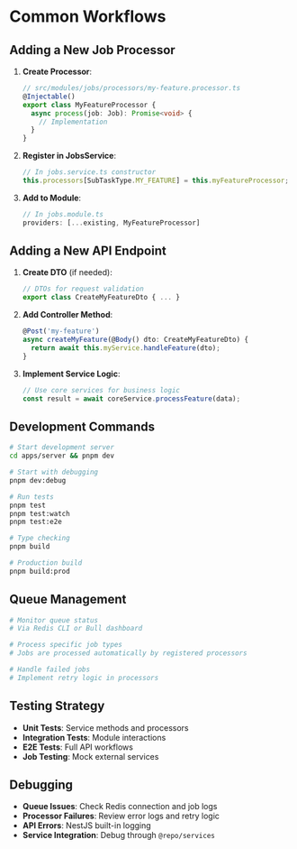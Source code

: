 # Common Workflows

## Adding a New Job Processor

1. **Create Processor**:
   ```typescript
   // src/modules/jobs/processors/my-feature.processor.ts
   @Injectable()
   export class MyFeatureProcessor {
     async process(job: Job): Promise<void> {
       // Implementation
     }
   }
   ```

2. **Register in JobsService**:
   ```typescript
   // In jobs.service.ts constructor
   this.processors[SubTaskType.MY_FEATURE] = this.myFeatureProcessor;
   ```

3. **Add to Module**:
   ```typescript
   // In jobs.module.ts
   providers: [...existing, MyFeatureProcessor]
   ```

## Adding a New API Endpoint

1. **Create DTO** (if needed):
   ```typescript
   // DTOs for request validation
   export class CreateMyFeatureDto { ... }
   ```

2. **Add Controller Method**:
   ```typescript
   @Post('my-feature')
   async createMyFeature(@Body() dto: CreateMyFeatureDto) {
     return await this.myService.handleFeature(dto);
   }
   ```

3. **Implement Service Logic**:
   ```typescript
   // Use core services for business logic
   const result = await coreService.processFeature(data);
   ```

## Development Commands

```bash
# Start development server
cd apps/server && pnpm dev

# Start with debugging
pnpm dev:debug

# Run tests
pnpm test
pnpm test:watch
pnpm test:e2e

# Type checking
pnpm build

# Production build
pnpm build:prod
```

## Queue Management

```bash
# Monitor queue status
# Via Redis CLI or Bull dashboard

# Process specific job types
# Jobs are processed automatically by registered processors

# Handle failed jobs
# Implement retry logic in processors
```

## Testing Strategy

- **Unit Tests**: Service methods and processors
- **Integration Tests**: Module interactions
- **E2E Tests**: Full API workflows
- **Job Testing**: Mock external services

## Debugging

- **Queue Issues**: Check Redis connection and job logs
- **Processor Failures**: Review error logs and retry logic
- **API Errors**: NestJS built-in logging
- **Service Integration**: Debug through `@repo/services`
